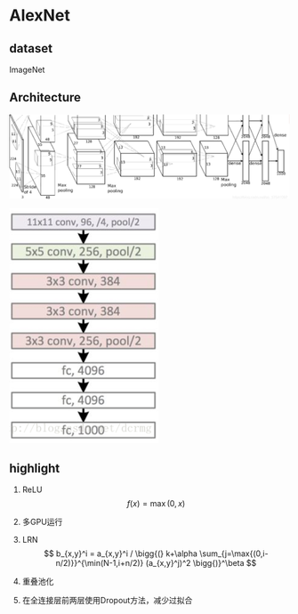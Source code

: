 # AlexNet

## dataset

ImageNet



## Architecture



![image-20210205162620526](images/image-20210205162620526.png)



![image-20210205162853501](images/image-20210205162853501.png)

## highlight

1. ReLU
   $$
   f(x) =\max(0,x)
   $$

2. 多GPU运行

3. LRN
   $$
   b_{x,y}^i = a_{x,y}^i / \bigg{(} k+\alpha \sum_{j=\max{(0,i-n/2)}}^{\min(N-1,i+n/2)} (a_{x,y}^j)^2 \bigg{)}^\beta
   $$

4. 重叠池化

5. 在全连接层前两层使用Dropout方法，减少过拟合


